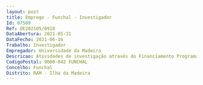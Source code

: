 ```yaml
--- 
layout: post
title: Emprego - Funchal - Investigador
Id: 87589
Ref: OE202105/0918
DataAbertura: 2021-05-31
DataFecho: 2021-06-16
Trabalho: Investigador
Empregador: Universidade da Madeira
Descricao: Atividades de investigação através do Financiamento Programático da Unidade de I&D, Centro de Química da Madeira (CQM) (UIDP 00674 2020), Referência  CQM 21 02 DOC(FP),
CodigoPostal: 9000-042 FUNCHAL
Concelho: Funchal
Distrito: RAM - Ilha da Madeira
--- 
```

